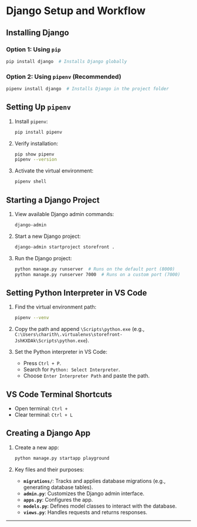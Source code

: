 # Django Setup and Workflow

## Installing Django

### Option 1: Using `pip`
```bash
pip install django  # Installs Django globally
```

### Option 2: Using `pipenv` (Recommended)
```bash
pipenv install django  # Installs Django in the project folder
```

## Setting Up `pipenv`

1. Install `pipenv`:
   ```bash
   pip install pipenv
   ```

2. Verify installation:
   ```bash
   pip show pipenv
   pipenv --version
   ```

3. Activate the virtual environment:
   ```bash
   pipenv shell
   ```

## Starting a Django Project

1. View available Django admin commands:
   ```bash
   django-admin
   ```

2. Start a new Django project:
   ```bash
   django-admin startproject storefront .
   ```

3. Run the Django project:
   ```bash
   python manage.py runserver  # Runs on the default port (8000)
   python manage.py runserver 7000  # Runs on a custom port (7000)
   ```

## Setting Python Interpreter in VS Code

1. Find the virtual environment path:
   ```bash
   pipenv --venv
   ```

2. Copy the path and append `\Scripts\python.exe` (e.g., `C:\Users\charith\.virtualenvs\storefront-JshKXDAk\Scripts\python.exe`).

3. Set the Python interpreter in VS Code:
   - Press `Ctrl + P`.
   - Search for `Python: Select Interpreter`.
   - Choose `Enter Interpreter Path` and paste the path.

## VS Code Terminal Shortcuts

- Open terminal: `Ctrl + `
- Clear terminal: `Ctrl + L`

## Creating a Django App

1. Create a new app:
   ```bash
   python manage.py startapp playground
   ```

2. Key files and their purposes:

   - **`migrations/`**: Tracks and applies database migrations (e.g., generating database tables).
   - **`admin.py`**: Customizes the Django admin interface.
   - **`apps.py`**: Configures the app.
   - **`models.py`**: Defines model classes to interact with the database.
   - **`views.py`**: Handles requests and returns responses.

---
